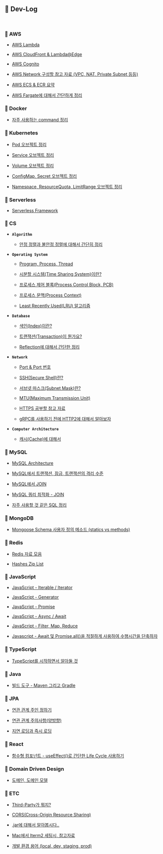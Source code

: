 ## :memo: Dev-Log

<br>

### :closed_book: AWS

- [AWS Lambda](https://github.com/bestdevhyo1225/dev-log/blob/master/AWS/Lambda.md)

- [AWS CloudFront & Lambda@Edge](https://github.com/bestdevhyo1225/dev-log/blob/master/AWS/CloudFront-Lambda%40Edge.md)

- [AWS Cognito](https://github.com/bestdevhyo1225/dev-log/blob/master/AWS/Cognito.md)

- [AWS Network 구성할 참고 자료 (VPC, NAT, Private Subnet 등등)](https://github.com/bestdevhyo1225/dev-log/blob/master/AWS/Network.md)

- [AWS ECS & ECR 요약](https://github.com/bestdevhyo1225/dev-log/blob/master/AWS/ECS_ECR.md)

- [AWS Fargate에 대해서 간단하게 정리](https://github.com/bestdevhyo1225/dev-log/blob/master/AWS/Fargate.md)

### :closed_book: Docker

- [자주 사용하는 command 정리](https://github.com/bestdevhyo1225/dev-log/blob/master/Docker/Docker-command.md)

### :closed_book: Kubernetes

- [Pod 오브젝트 정리](https://github.com/bestdevhyo1225/dev-log/blob/master/Kubernetes/Pod.md)

- [Service 오브젝트 정리](https://github.com/bestdevhyo1225/dev-log/blob/master/Kubernetes/Service.md)

- [Volume 오브젝트 정리](https://github.com/bestdevhyo1225/dev-log/blob/master/Kubernetes/Volume.md)

- [ConfigMap, Secret 오브젝트 정리](https://github.com/bestdevhyo1225/dev-log/blob/master/Kubernetes/ConfigMap_Secret.md)

- [Namespace, ResourceQuota, LimitRange 오브젝트 정리](https://github.com/bestdevhyo1225/dev-log/blob/master/Kubernetes/Namespace_ResourceQuota_LimitRange.md)

### :closed_book: Serverless

- [Serverless Framework](https://github.com/bestdevhyo1225/dev-log/blob/master/Serverless/ServerlessFramework.md)

### :closed_book: CS

- **`Algorithm`**

  - [안정 정렬과 불안정 정렬에 대해서 간단히 정리](https://github.com/bestdevhyo1225/dev-log/blob/master/CS/Algorithm_stable_sort_unstable_sort.md)

- **`Operating System`**

  - [Program, Process, Thread](https://github.com/bestdevhyo1225/dev-log/blob/master/CS/OS_Program-Process-Thread.md)

  - [시분할 시스템(Time Sharing System)이란?](https://github.com/bestdevhyo1225/dev-log/blob/master/CS/OS_Time-Sharing-System.md)

  - [프로세스 제어 블록(Process Control Block, PCB)](https://github.com/bestdevhyo1225/dev-log/blob/master/CS/OS_Process-Control-Block.md)

  - [프로세스 문맥(Process Context)](https://github.com/bestdevhyo1225/dev-log/blob/master/CS/OS_Process-Context.md)

  - [Least Recently Used(LRU) 알고리즘](https://github.com/bestdevhyo1225/dev-log/blob/master/CS/OS_Least_Recently_Used.md)

- **`Database`**

  - [색인(Index)이란?](https://github.com/bestdevhyo1225/dev-log/blob/master/CS/DB_Index.md)

  - [트랜잭션(Transaction)이 뭔가요?](https://github.com/bestdevhyo1225/dev-log/blob/master/CS/DB_Transaction.md)

  - [Reflection에 대해서 간단한 정리](https://github.com/bestdevhyo1225/dev-log/blob/master/CS/DB_Reflection.md)

- **`Network`**

  - [Port & Port 번호](https://github.com/bestdevhyo1225/dev-log/blob/master/CS/Network_Port.md)

  - [SSH(Secure Shell)란?](https://github.com/bestdevhyo1225/dev-log/blob/master/CS/Network_Secure-Shell.md)

  - [서브넷 마스크(Subnet Mask)란?](https://github.com/bestdevhyo1225/dev-log/blob/master/CS/Network_Subnet-Mask.md)

  - [MTU(Maximum Transmission Unit)](https://github.com/bestdevhyo1225/dev-log/blob/master/CS/Network_MTU.md)

  - [HTTPS 공부할 참고 자료](https://github.com/bestdevhyo1225/dev-log/blob/master/CS/Network_nginx_https_reference.md)

  - [gRPC를 사용하기 전에 HTTP2에 대해서 알아보자](https://github.com/bestdevhyo1225/dev-log/blob/master/CS/Network_HTTP2.md)

- **`Computer Architecture`**

  - [캐시(Cache)에 대해서](https://github.com/bestdevhyo1225/dev-log/blob/master/CS/Computer_Architecture_cache.md)

### :green_book: MySQL

- [MySQL Architecture](https://github.com/bestdevhyo1225/dev-log/blob/master/MySQL/MySQL-Architecture.md)

- [MySQL에서 트랜잭션, 잠금, 트랜잭션의 격리 수준](https://github.com/bestdevhyo1225/dev-log/blob/master/MySQL/MySQL-Transaction-Lock-IsolationLevel.md)

- [MySQL에서 JOIN](https://github.com/bestdevhyo1225/dev-log/blob/master/MySQL/MySQL-Join.md)

- [MySQL 쿼리 최적화 - JOIN](https://github.com/bestdevhyo1225/dev-log/blob/master/MySQL/MySQL-Query-Optimization-JOIN.md)

- [자주 사용할 것 같은 SQL 정리](https://github.com/bestdevhyo1225/dev-log/blob/master/MySQL/MySQL-SQL.md)

### :green_book: MongoDB

- [Mongoose Schema 사용자 정의 메소드 (statics vs methods)](https://github.com/bestdevhyo1225/dev-log/blob/master/MongoDB/Mongoose-statics-methods.md)

### :green_book: Redis

- [Redis 자료 모음](https://github.com/bestdevhyo1225/dev-log/blob/master/Redis/Precautions.md)

- [Hashes Zip List](https://github.com/bestdevhyo1225/dev-log/blob/master/Redis/Hashes_Ziplist.md)

### :blue_book: JavaScript

- [JavaScript - Iterable / Iterator](https://github.com/bestdevhyo1225/dev-log/blob/master/JavaScript/Iterable-Iterator.md)

- [JavaScript - Generator](https://github.com/bestdevhyo1225/dev-log/blob/master/JavaScript/Generator.md)

- [JavaScript - Promise](https://github.com/bestdevhyo1225/dev-log/blob/master/JavaScript/Promise.md)

- [JavaScript - Async / Await](https://github.com/bestdevhyo1225/dev-log/blob/master/JavaScript/Async-Await.md)

- [JavaScript - Filter, Map, Reduce](https://github.com/bestdevhyo1225/dev-log/blob/master/JavaScript/Filter-Map-Reduce.md)

- [Javascript - Await 및 Promise.all()을 적절하게 사용하여 수행시간을 단축하자](https://github.com/bestdevhyo1225/dev-log/blob/master/JavaScript/Await_Optimization.md)

### :blue_book: TypeScript

- [TypeScript를 시작하면서 알아둘 것](https://github.com/bestdevhyo1225/dev-log/blob/master/TypeScript/TypeScript-Starter.md)

### :blue_book: Java

- [빌드 도구 - Maven 그리고 Gradle](https://github.com/bestdevhyo1225/dev-log/blob/master/Java/Maven-Gradle.md)

### :blue_book: JPA

- [연관 관계 주인 정하기](https://github.com/bestdevhyo1225/dev-log/blob/master/JPA/Association_Owner.md)

- [연관 관계 주의사항(양방향)](https://github.com/bestdevhyo1225/dev-log/blob/master/JPA/Association_Precautions.md)

- [지연 로딩과 즉시 로딩](https://github.com/bestdevhyo1225/dev-log/blob/master/JPA/Lazy_Eager_Loading.md)

### :blue_book: React

- [함수형 컴포넌트 - useEffect()로 간단한 Life Cycle 사용하기](https://github.com/bestdevhyo1225/dev-log/blob/master/React/function_component_useEffect.md)

### :orange_book: Domain Driven Design

- [도메인, 도메인 모델](https://github.com/bestdevhyo1225/dev-log/blob/master/DomainDrivenDesign/Domain_Model.md)

### :orange_book: ETC

- [Third-Party가 뭐지?](https://github.com/bestdevhyo1225/dev-log/blob/master/ETC/Third-Party.md)

- [CORS(Cross-Origin Resource Sharing)](https://github.com/bestdevhyo1225/dev-log/blob/master/ETC/CORS.md)

- [.jar에 대해서 알아봅시다..](https://github.com/bestdevhyo1225/dev-log/blob/master/ETC/JAR.md)

- [Mac에서 Iterm2 세팅시, 참고자료](https://github.com/bestdevhyo1225/dev-log/blob/master/ETC/Iterm2-Setting.md)

- [개발 환경 용어 (local, dev, staging, prod)](https://github.com/bestdevhyo1225/dev-log/blob/master/ETC/development_environment.md)
